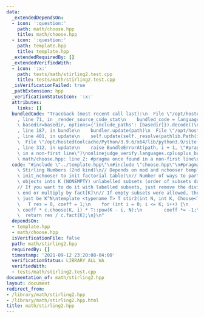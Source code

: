 ```yaml
---
data:
  _extendedDependsOn:
  - icon: ':question:'
    path: math/choose.hpp
    title: math/choose.hpp
  - icon: ':question:'
    path: template.hpp
    title: template.hpp
  _extendedRequiredBy: []
  _extendedVerifiedWith:
  - icon: ':x:'
    path: tests/math/stirling2.test.cpp
    title: tests/math/stirling2.test.cpp
  _isVerificationFailed: true
  _pathExtension: hpp
  _verificationStatusIcon: ':x:'
  attributes:
    links: []
  bundledCode: "Traceback (most recent call last):\n  File \"/opt/hostedtoolcache/Python/3.9.6/x64/lib/python3.9/site-packages/onlinejudge_verify/documentation/build.py\"\
    , line 71, in _render_source_code_stat\n    bundled_code = language.bundle(stat.path,\
    \ basedir=basedir, options={'include_paths': [basedir]}).decode()\n  File \"/opt/hostedtoolcache/Python/3.9.6/x64/lib/python3.9/site-packages/onlinejudge_verify/languages/cplusplus.py\"\
    , line 187, in bundle\n    bundler.update(path)\n  File \"/opt/hostedtoolcache/Python/3.9.6/x64/lib/python3.9/site-packages/onlinejudge_verify/languages/cplusplus_bundle.py\"\
    , line 401, in update\n    self.update(self._resolve(pathlib.Path(included), included_from=path))\n\
    \  File \"/opt/hostedtoolcache/Python/3.9.6/x64/lib/python3.9/site-packages/onlinejudge_verify/languages/cplusplus_bundle.py\"\
    , line 312, in update\n    raise BundleErrorAt(path, i + 1, \"#pragma once found\
    \ in a non-first line\")\nonlinejudge_verify.languages.cplusplus_bundle.BundleErrorAt:\
    \ math/choose.hpp: line 2: #pragma once found in a non-first line\n"
  code: "#include \"../template.hpp\"\n#include \"choose.hpp\"\n#pragma once\n\n//\
    \ Stirling Numbers (2nd kind)\n// Depends on mod and nchooser templates (and calling\
    \ init_nchooser to init factorial table)\n// Number of ways to partition N labelled\
    \ objects into K (NONEMPTY) unlabelled subsets (order of subsets does not matter)\n\
    // If you want to do it with labelled subsets, just remove the division at the\
    \ end or multiply by fact[K]\n// If empty subsets were allowed, the answer would\
    \ just be K^N\ntemplate <typename T> T stir2(int N, int K, Choose<T> &c) {\n \
    \   T res = 0, coeff = 1;\n    for (int i = 0; i <= K; i++) {\n        res +=\
    \ coeff * c.choose(K, i) * T::pow(K - i, N);\n        coeff *= -1;\n    }\n  \
    \  return res / c.fact[K];\n}\n"
  dependsOn:
  - template.hpp
  - math/choose.hpp
  isVerificationFile: false
  path: math/stirling2.hpp
  requiredBy: []
  timestamp: '2021-09-12 23:20:08-04:00'
  verificationStatus: LIBRARY_ALL_WA
  verifiedWith:
  - tests/math/stirling2.test.cpp
documentation_of: math/stirling2.hpp
layout: document
redirect_from:
- /library/math/stirling2.hpp
- /library/math/stirling2.hpp.html
title: math/stirling2.hpp
---
```

